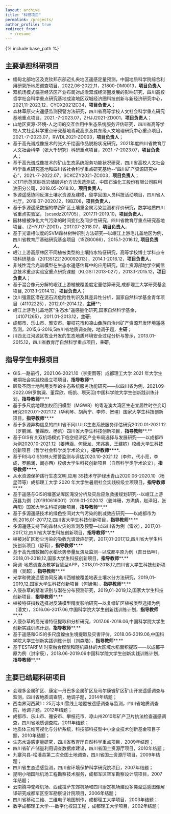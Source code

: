 ```yaml
---
layout: archive
title: "科研项目"
permalink: /projects/
author_profile: true
redirect_from:
  - /resume
---
```


{% include base_path %}

## 主要承担科研项目
- 缅甸北部地区及克钦邦东部迈扎央地区遥感定量预测，中国地质科学院综合利用研究所地质调查项目，2022,06-2022,11，21800-DM0013，**项目负责人**
- 双机场模式临空经济区产业布局对成渝双城经济圈发展的影响研究，四川高校哲学社会科学重点研究基地成渝地区双城经济圈科技创新与新经济研究中心，2021,11-2023,12，CYCX2021ZC34，**项目负责人**；
- 森林草原火灾遥感监测预警方法研究，四川省高等学校人文社会科学重点研究基地重点项目，2021.-7-2023.07，ZHJJ2021-ZD001，**项目负责人**；
- 山地区资源-环境-人之间的交互作用中生态系统服务评估研究，四川省高等学校人文社会科学重点研究基地青藏高原及其东缘人文地理研究中心重点项目，2021.-7-2023.07，RWDL2021-ZD003，**项目负责人**；
- 基于高光谱成像技术的张大千绘画作品脱粉状况研究，2021年度四川省教育厅人文社会科学（张大千研究）科研重点项目，2021.-7-2023.07，**项目负责人**；
- 基于高光谱成像技术的矿山生态系统服务功能状况研究，四川省高校人文社会科学重点研究基地和四川省社会科学重点研究基地--“四川矿产资源研究中心”，2021.-7-2022.07，SCKCZY2021-ZC003，**项目负责人**；
- 义171示范区砂砾岩储层评价方法优选测试，中国石油化工股份有限公司胜利油田分公司，2018.05-2018.10，**项目负责人**，
- 多源遥感协同反演土壤水资源及建模，留学回国人员科技活动项目，四川省人社厅，2019.07-2020.12，19BZ08，**项目负责人**，
- 基于多源遥感数据的攀西矿区土壤重金属污染监测和评价研究，数学地质四川省重点实验室，（scsxdz201705），2017.11-2019.10，**项目负责人**，
- 园林植被净化大气污染的时间变化及同步性研究，四川省教育厅重点研究基地项目，（ZHYJ17-ZD01），2017.07-2018.07，**项目负责人**，
- 基于光谱相似度的SVM森林树种识别方法研究—以岷江上游毛儿盖地区为例，四川省教育厅基础研究基金项目（15ZB0066），2015.1-2016.12, **项目负责人**，
- 岷江上游高原林区不同植被类型的土壤持水特征研究，高等学校博士学科点专项科研基金（201351221200092013），2014.1-2016.12，**项目负责人**， 
- 非线性混合光谱模型在生态水遥感估算中的应用研究，国土资源部地学空间信息技术重点实验室重点研究课题（KLGSIT2013-027），2013.1-2015.12，**项目负责人**；
- 基于混合像元分解的岷江上游植被覆盖度定量估算研究,成都理工大学研究基金项目, 2013.1-2014.12，**项目负责人**；
- 汶川强震区潜在泥石流危险性判识及其差异性分析，国家自然科学基金青年项目（41102225），2012.01-2014.12，**主研****;
- 岷江上游毛儿盖地区"生态水"遥感量化研究,国家自然科学基金，（41071265），2011.01-2013.12，**主研**;
- 成都市、乐山市、雅安市、攀枝花市和凉山彝族自治州矿产资源开发环境遥感监测，2015,6-2016,5四川省地质调查院，地调子题，**主研**；
- 川西北江河源区牧业开发的生态地质环境安全过程分析与警示，2013.01-2015.12，四川省教育厅自然科学重点项目，**主研**。
## 指导学生申报项目
- GIS.一路前行，2021.06-2021.10（李雯雨等）成都理工大学 2021 年大学生暑期社会实践校级立项项目，**指导教师****.
- 顾及不同土地利用类型的生态系统服务功能研究——以四川省为例，2021.09-2022.09(罗鹏澜、董霖欣、杨凯、项天羽)中国科学院大学生创新践训练计划，**指导教师****.**
- 基于多尺度地理加权回归模型（MGWR）的粤港澳大湾区生态宜居性时空变幻研究2020.01-2021.12（华利琴、胡芮宁、李帅、贺瑄）国家大学生科技创新项目，**指导教师****.**
- 基于多源异构信息的四川省不同LULC生态系统服务评估研究2020.01-2021.12（罗鹏澜、董霖欣、杨凯）四川省大学生科技创新项目，**指导教师****.**
- 基于GIS有关双机场模式下临空经济区产业布局选择与发展研究——以成都市为例2020.10-2021.12（姜博涵、何筱龙、宋兆鑫、王建钧）校级大学生科技创新项目（哲学社会科学类学术论文）**，指导教师****.**
- 基于RS与GIS的林火预警监测与评估2020.10-2021.12（李帅，代小亮，李成，罗鹏澜，阚亦西）校级大学生科技创新项目（自然科学类学术论文）**，指导教师****.**
- 从水资源保护践行生态文明,应用 3S技术守护绿水青山2020.06-2020.10（杨星萍等）成都理工大学 2020 年大学生暑期社会实践校级立项项目，**指导教师****.**
- 基于遥感与GIS的堰塞湖库区淹没分析及灾后应急救援规划研究--以岷江上游茂县为例（201910616001）2019.01-2020.12（姜沣珊，方洪倩，赵泽阳，张冉阳）国家大学生科技创新项目，**指导教师****.**
- 基于多源遥感技术的绿色空间对大气污染的削减效应研究——以成都市为例,2016,01-2017,12,四川省大学生科技创新项目，**指导教师****.**
- 多源遥感支持下的森林火灾的监测及预警—以四川省为例（雷欢），2017,01-2017,12,四川省大学生科技创新项目，**指导教师****.**
- 植被对矿区粉尘污染的吸收光谱效应研究，2017,01-2017,12,四川省大学生科技创新项目（舒莉），**指导教师****.**
- 基于高光谱数据的水稻长势参量反演及监测--以成都平原为例（吉日伍呷），2018,01-2018,12,国家大学生科技创新项目，**指导教师****.**
- 简调-地质调查及教学智慧型APP，2018,01-2018,12,四川省大学生科技创新项目（吴超），**指导教师****.**
- 光学和微波遥感协同反演川西植被覆盖地表土壤水分方法研究，2019,01-2019,12,国家大学生科技创新项目（何旭伟），**指导教师****.**
- 入侵杂草的精准识别与潜在分布预测研究，2019,01-2019,12,国家大学生科技创新项目，**指导教师****.**
- 植被特征指数选择对反演模型精度影响研究—以复绿矿区植被类型选择为例（潘文），2016.06-2017.06,中国科学院大学生创新践训练计划，**指导教师****.**
- 入侵杂草的高光谱特征提取和分析研究，2017.06-2018.06,中国科学院大学生创新实践训练计划，**指导教师****.**
- 基于遥感和GIS的多尺度蝗虫生境提取及灾害评价，2018.06-2019.06,中国科学院大学生创新实践训练计划（刘森皓），**指导教师****.**
- 基于ESTARFM 时空融合模型和随机森林的大区域水稻面积提取——以成都平原为例（洪宇辰），2018.06-2019.06中国科学院大学生创新实践训练计划，**指导教师****.**
## 主要已结题科研项目
* 会理多金属矿区、康定—丹巴多金属矿区及马尔康锂矿区矿山开发遥感调查与监测，四川省地质调查院，地调子题，2014年结题；
* 西南界河西藏1：25万冰川雪线土地覆被遥感调查与监测，四川省地质调查院，地调子题，2012年结题；
* 成都市、乐山市、雅安市、攀枝花市、凉山州2010年矿产卫片执法检查遥感调查，四川省地质调查院，2011年结题；
* 地质体三维可视化与分析系统，科技部科技型中小企业技术创新基金项目子题，2010年结题；
* 生态水遥感定量研究，四川省教育厅自然科学重点项目，2009年结题；
* 四川省矿产储量利用调查数据库建设，四川省国土资源厅项目，2010年结题；
* 九寨沟县-松潘县第二次全国土地调查，四川省国土资源厅项目，2009年结题；
* 四川省生态遥感监测，四川省环境保护科学研究院项目，2007年结题；
* 昆明小哨国际机场工程勘察技术服务，成都军区空军勘察设计院项目，2007年结题；
* 云南腾冲驼峰机场、西藏拉萨东郊机场和四川康定机场建设多类型遥感图像解译研究成都军区空军勘察设计院项目，2006年结题；
* 四川省移动二维、三维电子地图制作，成都理工大学项目，2003年结题；
* 数字成都理工大学---数字化校园工程   ，成都理工大学项目，2002年结题；
